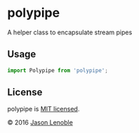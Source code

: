 # polypipe
A helper class to encapsulate stream pipes

## Usage

```js
import Polypipe from 'polypipe';
```

## License

polypipe is [MIT licensed](./LICENSE).

© 2016 [Jason Lenoble](mailto:jason.lenoble@gmail.com)
